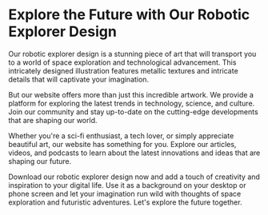 <!--font:Montserrat-->

# Explore the Future with Our Robotic Explorer Design

Our robotic explorer design is a stunning piece of art that will transport you to a world of space exploration and technological advancement. This intricately designed illustration features metallic textures and intricate details that will captivate your imagination.

But our website offers more than just this incredible artwork. We provide a platform for exploring the latest trends in technology, science, and culture. Join our community and stay up-to-date on the cutting-edge developments that are shaping our world.

Whether you're a sci-fi enthusiast, a tech lover, or simply appreciate beautiful art, our website has something for you. Explore our articles, videos, and podcasts to learn about the latest innovations and ideas that are shaping our future.

Download our robotic explorer design now and add a touch of creativity and inspiration to your digital life. Use it as a background on your desktop or phone screen and let your imagination run wild with thoughts of space exploration and futuristic adventures. Let's explore the future together.

<!--

Write me markdown content of website with wallpaper:

"An illustration of a robotic explorer, with metallic textures and intricate details."

The header of the page should not be copy of the text but rather a real content of the website which is using this wallpaper.


---


# Robotic Explorer Wallpaper

Welcome to our website featuring an amazing wallpaper of a robotic explorer! This illustration showcases intricate details and metallic textures that will make your desktop or phone screen come alive.

Whether you're a fan of sci-fi, technology, or just love cool wallpapers, this robotic explorer design is sure to impress. Use it as your background and let your imagination run wild with thoughts of space exploration and futuristic adventures.

Download this wallpaper now and add a touch of creativity and inspiration to your digital life.


---


Heading should not include word "wallpaper". The website should not be about the wallpaper itself, wallpaper is just a related background, rewrite whole content.


---


# Explore the Future with Our Robotic Explorer Illustration

Step into the future with our stunning robotic explorer illustration. This intricately designed artwork features metallic textures and intricate details that will transport you to a world of space exploration and technological advancement.

Whether you're a sci-fi enthusiast, a tech lover, or simply appreciate beautiful art, this illustration is sure to captivate your imagination. Use it as a background on your desktop or phone screen to add a touch of creativity and inspiration to your digital life.

Our website offers more than just this incredible illustration. We provide a platform for exploring the latest trends in technology, science, and culture. Join our community and stay up-to-date on the cutting edge developments that are shaping our world.

Download our robotic explorer illustration now and join us on a journey towards the future.


---


Heading is too long, rewrite whole content.


---


# Discover the Future with Our Robotic Explorer Artwork

Experience the future with our stunning robotic explorer artwork. This intricately designed piece features metallic textures and intricate details that will transport you to a world of space exploration and technological advancement.

Our website offers more than just this incredible artwork. We provide a platform for exploring the latest trends in technology, science, and culture. Join our community and stay up-to-date on the cutting-edge developments that are shaping our world.

Whether you're a sci-fi enthusiast, a tech lover, or simply appreciate beautiful art, our website has something for you. Explore our articles, videos, and podcasts to learn about the latest innovations and ideas that are shaping our future.

Download our robotic explorer artwork now and join us on a journey towards the future. Use it as a background on your desktop or phone screen to add a touch of creativity and inspiration to your digital life. Let's discover the future together.


---


Heading is too long, rewrite whole content.


---


# Explore the Future with Our Robotic Explorer Design

Our robotic explorer design is a stunning piece of art that will transport you to a world of space exploration and technological advancement. This intricately designed illustration features metallic textures and intricate details that will captivate your imagination.

But our website offers more than just this incredible artwork. We provide a platform for exploring the latest trends in technology, science, and culture. Join our community and stay up-to-date on the cutting-edge developments that are shaping our world.

Whether you're a sci-fi enthusiast, a tech lover, or simply appreciate beautiful art, our website has something for you. Explore our articles, videos, and podcasts to learn about the latest innovations and ideas that are shaping our future.

Download our robotic explorer design now and add a touch of creativity and inspiration to your digital life. Use it as a background on your desktop or phone screen and let your imagination run wild with thoughts of space exploration and futuristic adventures. Let's explore the future together.


---


Write me a Google font which is best fitting for the website.

Pick from the list:
- Barlow Condensed
- Poppins
- Alegreya
- Exo 2
- Lobster
- Dancing Script
- IBM Plex Sans
- Great Vibes
- Montserrat
- Open Sans
- Roboto
- Futura
- Orbitron
- Inter
- Lato
- Playfair Display
- Raleway


Write just the font name nothing else.


---


Montserrat

-->
